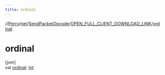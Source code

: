 ```yaml
---
title: ordinal
---
```

//[Perry](../../../../index.html)/[net](../../index.html)/[SendPacketOpcode](../index.html)/[OPEN_FULL_CLIENT_DOWNLOAD_LINK](index.html)/[ordinal](ordinal.html)



# ordinal



[jvm]\
val [ordinal](ordinal.html): [Int](https://kotlinlang.org/api/latest/jvm/stdlib/kotlin/-int/index.html)




